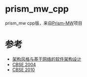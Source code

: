 # prism_mw_cpp
prism_mw cpp版，来自[Prism-MW](http://csse.usc.edu/~softarch/Prism/)项目

# 参考
* [架构风格与基于网络的软件架构设计](https://docs.huihoo.com/rest/REST_cn.pdf)
* [CBSE 2004](https://books.google.com.hk/books?id=ujH3BwAAQBAJ&pg=PA30&lpg=PA30&dq=prism-mw&source=bl&ots=E47twQZN0N&sig=ACfU3U1db-sDcB6zRUHsMTkyBi9rBsUN0A&hl=zh-CN&sa=X&redir_esc=y#v=onepage&q&f=false)
* [CBSE 2010](http://www.doc88.com/p-1826318750699.html)
